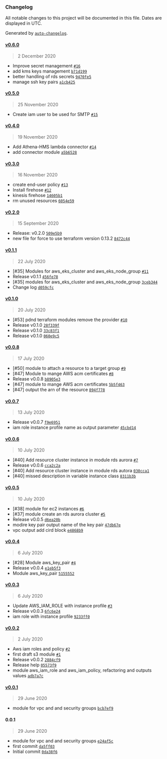 ### Changelog

All notable changes to this project will be documented in this file. Dates are displayed in UTC.

Generated by [`auto-changelog`](https://github.com/CookPete/auto-changelog).

#### [v0.6.0](https://github.com/pagopa/pdnd-infra-tf-modules/compare/v0.5.0...v0.6.0)

> 2 December 2020

- Improve secret management [`#16`](https://github.com/pagopa/pdnd-infra-tf-modules/pull/16)
- add kms keys management [`b71d199`](https://github.com/pagopa/pdnd-infra-tf-modules/commit/b71d1991479b36dfefab0a6c336a25f9554955dd)
- better handling of rds secrets [`9470fe5`](https://github.com/pagopa/pdnd-infra-tf-modules/commit/9470fe55d7a408a6d915ffced655a958980216b3)
- manage ssh key pairs [`a1cb425`](https://github.com/pagopa/pdnd-infra-tf-modules/commit/a1cb425142ffdf4fc93e207da27f64691fa80cbb)

#### [v0.5.0](https://github.com/pagopa/pdnd-infra-tf-modules/compare/v0.4.0...v0.5.0)

> 25 November 2020

- Create iam user to be used for SMTP [`#15`](https://github.com/pagopa/pdnd-infra-tf-modules/pull/15)

#### [v0.4.0](https://github.com/pagopa/pdnd-infra-tf-modules/compare/v0.3.0...v0.4.0)

> 19 November 2020

- Add Athena-HMS lambda connector [`#14`](https://github.com/pagopa/pdnd-infra-tf-modules/pull/14)
- add connector module [`a5b6528`](https://github.com/pagopa/pdnd-infra-tf-modules/commit/a5b65285c09e8affe3e8866ae17dd7ae84fd14c4)

#### [v0.3.0](https://github.com/pagopa/pdnd-infra-tf-modules/compare/v0.2.0...v0.3.0)

> 16 November 2020

- create end-user policy [`#13`](https://github.com/pagopa/pdnd-infra-tf-modules/pull/13)
- Install firehose [`#12`](https://github.com/pagopa/pdnd-infra-tf-modules/pull/12)
- kinesis firehose [`14605b1`](https://github.com/pagopa/pdnd-infra-tf-modules/commit/14605b147a0fb9055e4a83303da9324d3200cdd1)
- rm unused resources [`6054e59`](https://github.com/pagopa/pdnd-infra-tf-modules/commit/6054e5968559697b6146c3681216d9e4c1b18330)

#### [v0.2.0](https://github.com/pagopa/pdnd-infra-tf-modules/compare/v0.1.1...v0.2.0)

> 15 September 2020

- Release: v0.2.0 [`509e5b9`](https://github.com/pagopa/pdnd-infra-tf-modules/commit/509e5b920bf25232b2c5f5e28e5b01874ff6369e)
- new file for force to use terraform version 0.13.2 [`8472c44`](https://github.com/pagopa/pdnd-infra-tf-modules/commit/8472c444b951174e6618896a85a944120948fd52)

#### [v0.1.1](https://github.com/pagopa/pdnd-infra-tf-modules/compare/v0.1.0...v0.1.1)

> 22 July 2020

- [#35] Modules for aws_eks_cluster and aws_eks_node_group [`#11`](https://github.com/pagopa/pdnd-infra-tf-modules/pull/11)
- Release v0.1.1 [`456fe78`](https://github.com/pagopa/pdnd-infra-tf-modules/commit/456fe781baccc74b34fdd04c7030704f215d6187)
- [#35] modules for aws_eks_cluster and aws_eks_node_group [`3ceb344`](https://github.com/pagopa/pdnd-infra-tf-modules/commit/3ceb344bdf02f13d74004fd1524e5d52bc32aa59)
- Change log [`d059cfc`](https://github.com/pagopa/pdnd-infra-tf-modules/commit/d059cfcb58696b64fd2334b851b03fb2d36382cd)

#### [v0.1.0](https://github.com/pagopa/pdnd-infra-tf-modules/compare/v0.0.8...v0.1.0)

> 20 July 2020

- [#53] pdnd terraform modules remove the provider [`#10`](https://github.com/pagopa/pdnd-infra-tf-modules/pull/10)
- Release v0.1.0 [`28f339f`](https://github.com/pagopa/pdnd-infra-tf-modules/commit/28f339fcd653cc95e8196947bb82742394ae2c82)
- Release v0.1.0 [`33c83f1`](https://github.com/pagopa/pdnd-infra-tf-modules/commit/33c83f18343b849e3ae1d14249c715a9dff3aed0)
- Release v0.1.0 [`060e9c5`](https://github.com/pagopa/pdnd-infra-tf-modules/commit/060e9c5876b5110662da44a60efe7ba2587572ab)

#### [v0.0.8](https://github.com/pagopa/pdnd-infra-tf-modules/compare/v0.0.7...v0.0.8)

> 17 July 2020

- [#50] module to attach a resource to a target group [`#9`](https://github.com/pagopa/pdnd-infra-tf-modules/pull/9)
- [#47] Module to mange AWS acm certificates [`#8`](https://github.com/pagopa/pdnd-infra-tf-modules/pull/8)
- Release v0.0.8 [`b8905e3`](https://github.com/pagopa/pdnd-infra-tf-modules/commit/b8905e3a9194b75510e49bfaf4ea87d7ed1d6f8a)
- [#47] module to mange AWS acm certificates [`5b5f463`](https://github.com/pagopa/pdnd-infra-tf-modules/commit/5b5f46305c91c618cf6fab54880e0f125f980820)
- [#47] output the arn of the resource [`894f778`](https://github.com/pagopa/pdnd-infra-tf-modules/commit/894f77809ff29b5e2d78cdafb531f01dfa7c6773)

#### [v0.0.7](https://github.com/pagopa/pdnd-infra-tf-modules/compare/v0.0.6...v0.0.7)

> 13 July 2020

- Release v0.0.7 [`f9e6951`](https://github.com/pagopa/pdnd-infra-tf-modules/commit/f9e69511346b88f42abeaa005103fe56dd3d312f)
- iam role instance profile name as output parameter [`45cbd14`](https://github.com/pagopa/pdnd-infra-tf-modules/commit/45cbd142156bd2fba033c5fbadd4708c2809ac93)

#### [v0.0.6](https://github.com/pagopa/pdnd-infra-tf-modules/compare/v0.0.5...v0.0.6)

> 10 July 2020

- [#40] Add resource cluster instance in module rds aurora [`#7`](https://github.com/pagopa/pdnd-infra-tf-modules/pull/7)
- Release v0.0.6 [`cca2c2a`](https://github.com/pagopa/pdnd-infra-tf-modules/commit/cca2c2ad3506e579e4575486e11f3cd5ffbaaae4)
- [#40] Add resource cluster instance in module rds autora [`030cca1`](https://github.com/pagopa/pdnd-infra-tf-modules/commit/030cca19d301a2e4451d54ed7a35e10502ad118e)
- [#40] missed description in variable instance class [`8311b3b`](https://github.com/pagopa/pdnd-infra-tf-modules/commit/8311b3bb8d4877dcce806368618254705b594611)

#### [v0.0.5](https://github.com/pagopa/pdnd-infra-tf-modules/compare/v0.0.4...v0.0.5)

> 10 July 2020

- [#38] module for ec2 instances [`#6`](https://github.com/pagopa/pdnd-infra-tf-modules/pull/6)
- [#37] module create an rds aurora cluster [`#5`](https://github.com/pagopa/pdnd-infra-tf-modules/pull/5)
- Release v0.0.5 [`d6ea20b`](https://github.com/pagopa/pdnd-infra-tf-modules/commit/d6ea20bfe7dfbae491481ffa5c0cb68aa61be27c)
- modire key pair output name of the key pair [`47db67e`](https://github.com/pagopa/pdnd-infra-tf-modules/commit/47db67e837248d156b3b405fab6b5bfe2f3e501d)
- vpc output add cird block [`e4868b9`](https://github.com/pagopa/pdnd-infra-tf-modules/commit/e4868b9bc2706fd1da448aa4a0c83f283c88b509)

#### [v0.0.4](https://github.com/pagopa/pdnd-infra-tf-modules/compare/v0.0.3...v0.0.4)

> 6 July 2020

- [#28] Module aws_key_pair [`#4`](https://github.com/pagopa/pdnd-infra-tf-modules/pull/4)
- Release v0.0.4 [`e1eb5f3`](https://github.com/pagopa/pdnd-infra-tf-modules/commit/e1eb5f38a068c09d793db3cd436a34c4c58becbf)
- Module aws_key_pair [`5155552`](https://github.com/pagopa/pdnd-infra-tf-modules/commit/5155552f32df7b039a1dd16a3c5c10e7bcbfc3ab)

#### [v0.0.3](https://github.com/pagopa/pdnd-infra-tf-modules/compare/v0.0.2...v0.0.3)

> 6 July 2020

- Update AWS_IAM_ROLE with instance profile  [`#3`](https://github.com/pagopa/pdnd-infra-tf-modules/pull/3)
- Release v0.0.3 [`6fc6e24`](https://github.com/pagopa/pdnd-infra-tf-modules/commit/6fc6e24cd70e7e3ba0efd5a934eacc6b037f524b)
- iam role with instance profile [`9233ff0`](https://github.com/pagopa/pdnd-infra-tf-modules/commit/9233ff073039cfeb7847772c0bc471ef228dd214)

#### [v0.0.2](https://github.com/pagopa/pdnd-infra-tf-modules/compare/v0.0.1...v0.0.2)

> 2 July 2020

- Aws iam roles and policy [`#2`](https://github.com/pagopa/pdnd-infra-tf-modules/pull/2)
- first draft s3 module [`#1`](https://github.com/pagopa/pdnd-infra-tf-modules/pull/1)
- Release v0.0.2 [`2884cf9`](https://github.com/pagopa/pdnd-infra-tf-modules/commit/2884cf91ea95c0b20a8e85dff16097e93d0595b1)
- Release help [`05573f9`](https://github.com/pagopa/pdnd-infra-tf-modules/commit/05573f9624dedf268ec1eca854bf299d3f6c80c5)
- module aws_iam_role and aws_iam_policy, refactoring and outputs values [`adb7a7c`](https://github.com/pagopa/pdnd-infra-tf-modules/commit/adb7a7ce0938cdaefaf90f445739374db30165ad)

#### [v0.0.1](https://github.com/pagopa/pdnd-infra-tf-modules/compare/0.0.1...v0.0.1)

> 29 June 2020

- module for vpc and and security groups [`bcb7ef9`](https://github.com/pagopa/pdnd-infra-tf-modules/commit/bcb7ef99f7068353036861f4126193c34cac2a4c)

#### 0.0.1

> 29 June 2020

- module for vpc and and security groups [`e24af5c`](https://github.com/pagopa/pdnd-infra-tf-modules/commit/e24af5cb1a4a0b99e505e7211bcb1bbcd77e3caf)
- first commit [`da5ff03`](https://github.com/pagopa/pdnd-infra-tf-modules/commit/da5ff03e7781ddd9f47f35078096f0c44bc5f90f)
- Initial commit [`0da38f6`](https://github.com/pagopa/pdnd-infra-tf-modules/commit/0da38f6fbb302f50bd9af21f7570bac65ecce760)
